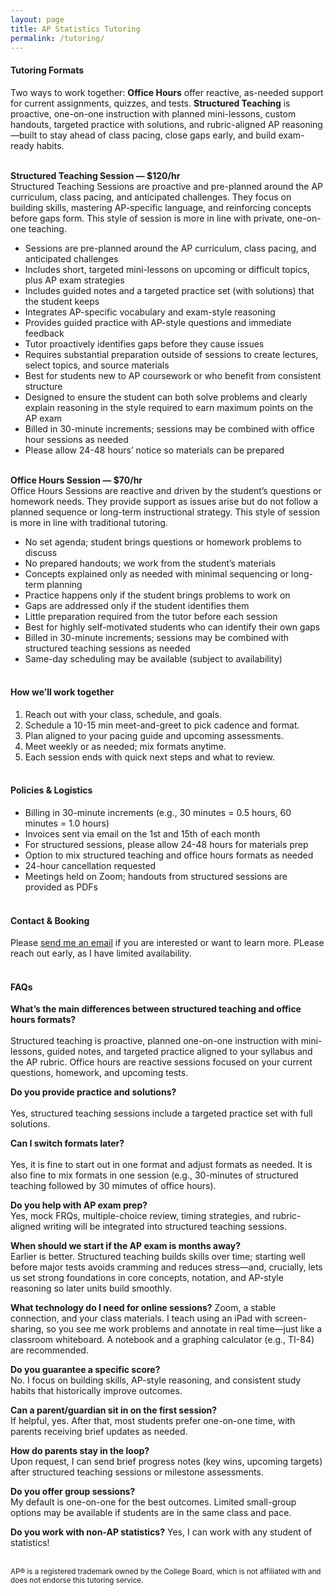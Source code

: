 ```yaml
---
layout: page
title: AP Statistics Tutoring
permalink: /tutoring/
---
```

#### **Tutoring Formats**
Two ways to work together: **Office Hours** offer reactive, as-needed support for current assignments, quizzes, and tests. **Structured Teaching** is proactive, one-on-one instruction with planned mini-lessons, custom handouts, targeted practice with solutions, and rubric-aligned AP reasoning—built to stay ahead of class pacing, close gaps early, and build exam-ready habits.
<br><br>

**Structured Teaching Session — $120/hr**<br>
Structured Teaching Sessions are proactive and pre-planned around the AP curriculum, class pacing, and anticipated challenges. They focus on building skills, mastering AP-specific language, and reinforcing concepts before gaps form. This style of session is more in line with private, one-on-one teaching. 

- Sessions are pre-planned around the AP curriculum, class pacing, and anticipated challenges
- Includes short, targeted mini-lessons on upcoming or difficult topics, plus AP exam strategies
- Includes guided notes and a targeted practice set (with solutions) that the student keeps
- Integrates AP-specific vocabulary and exam-style reasoning
- Provides guided practice with AP-style questions and immediate feedback
- Tutor proactively identifies gaps before they cause issues
- Requires substantial preparation outside of sessions to create lectures, select topics, and source materials
- Best for students new to AP coursework or who benefit from consistent structure
- Designed to ensure the student can both solve problems and clearly explain reasoning in the style required to earn maximum points on the AP exam
- Billed in 30-minute increments; sessions may be combined with office hour sessions as needed
- Please allow 24-48 hours’ notice so materials can be prepared
<br><br>

**Office Hours Session — $70/hr**<br>
Office Hours Sessions are reactive and driven by the student’s questions or homework needs. They provide support as issues arise but do not follow a planned sequence or long-term instructional strategy. This style of session is more in line with traditional tutoring. 

- No set agenda; student brings questions or homework problems to discuss
- No prepared handouts; we work from the student’s materials
- Concepts explained only as needed with minimal sequencing or long-term planning
- Practice happens only if the student brings problems to work on 
- Gaps are addressed only if the student identifies them
- Little preparation required from the tutor before each session
- Best for highly self-motivated students who can identify their own gaps
- Billed in 30-minute increments; sessions may be combined with structured teaching sessions as needed
- Same-day scheduling may be available (subject to availability)
<br><br>

#### **How we’ll work together**

1. Reach out with your class, schedule, and goals.  
2. Schedule a 10-15 min meet-and-greet to pick cadence and format.  
3. Plan aligned to your pacing guide and upcoming assessments.  
4. Meet weekly or as needed; mix formats anytime.  
5. Each session ends with quick next steps and what to review.
<br><br>

#### **Policies & Logistics**
- Billing in 30-minute increments (e.g., 30 minutes = 0.5 hours, 60 minutes = 1.0 hours)  
- Invoices sent via email on the 1st and 15th of each month
- For structured sessions, please allow 24-48 hours for materials prep  
- Option to mix structured teaching and office hours formats as needed  
- 24-hour cancellation requested
- Meetings held on Zoom; handouts from structured sessions are provided as PDFs
<br><br>

#### **Contact & Booking**
Please [send me an email](mailto:delnokatherine@gmail.com) if you are interested or want to learn more. PLease reach out early, as I have limited availability.
<br><br>

#### **FAQs**
**What’s the main differences between structured teaching and office hours formats?**<br>  
Structured teaching is proactive, planned one-on-one instruction with mini-lessons, guided notes, and targeted practice aligned to your syllabus and the AP rubric. Office hours are reactive sessions focused on your current questions, homework, and upcoming tests.

**Do you provide practice and solutions?**<br>  
Yes, structured teaching sessions include a targeted practice set with full solutions.

**Can I switch formats later?**<br>  
Yes, it is fine to start out in one format and adjust formats as needed. It is also fine to mix formats in one session (e.g., 30-minutes of structured teaching followed by 30 mimutes of office hours).

**Do you help with AP exam prep?**<br>
Yes, mock FRQs, multiple-choice review, timing strategies, and rubric-aligned writing will be integrated into structured teaching sessions.

**When should we start if the AP exam is months away?**<br>
Earlier is better. Structured teaching builds skills over time; starting well before major tests avoids cramming and reduces stress—and, crucially, lets us set strong foundations in core concepts, notation, and AP-style reasoning so later units build smoothly.

**What technology do I need for online sessions?**
Zoom, a stable connection, and your class materials. I teach using an iPad with screen-sharing, so you see me work problems and annotate in real time—just like a classroom whiteboard. A notebook and a graphing calculator (e.g., TI-84) are recommended.

**Do you guarantee a specific score?**<br>
No. I focus on building skills, AP-style reasoning, and consistent study habits that historically improve outcomes.

**Can a parent/guardian sit in on the first session?**<br>
If helpful, yes. After that, most students prefer one-on-one time, with parents receiving brief updates as needed.

**How do parents stay in the loop?**<br>
Upon request, I can send brief progress notes (key wins, upcoming targets) after structured teaching sessions or milestone assessments.

**Do you offer group sessions?**<br>
My default is one-on-one for the best outcomes. Limited small-group options may be available if students are in the same class and pace.

**Do you work with non-AP statistics?**
Yes, I can work with any student of statistics!
<br><br>

<small>AP® is a registered trademark owned by the College Board, which is not affiliated with and does not endorse this tutoring service.</small>